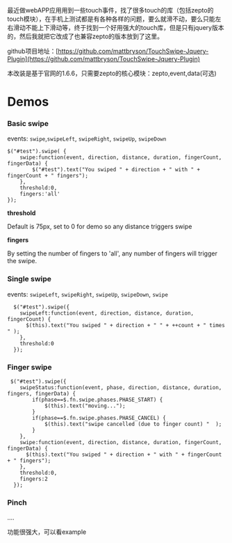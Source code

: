 最近做webAPP应用用到一些touch事件，找了很多touch的库（包括zepto的touch模块），在手机上测试都是有各种各样的问题，要么就滑不动，要么只能左右滑动不能上下滑动等，终于找到一个好用强大的touch库，但是只有jquery版本的，然后我就把它改成了也兼容zepto的版本放到了这里。

github项目地址：[https://github.com/mattbryson/TouchSwipe-Jquery-Plugin](https://github.com/mattbryson/TouchSwipe-Jquery-Plugin)

本改装是基于官网的1.6.6，只需要zepto的核心模块：zepto,event,data(可选)


# Demos #

### Basic swipe ###

events: `swipe`,`swipeLeft`, `swipeRight`, `swipeUp`, `swipeDown`

	$("#test").swipe( {
		swipe:function(event, direction, distance, duration, fingerCount, fingerData) {
			$("#test").text("You swiped " + direction + " with " + fingerCount + " fingers");
		},
		threshold:0,
		fingers:'all'
	});

**threshold**

Default is 75px, set to 0 for demo so any distance triggers swipe

**fingers**

By setting the number of fingers to 'all', any number of fingers will trigger the swipe.

### Single swipe ###

events: `swipeLeft`, `swipeRight`, `swipeUp`, `swipeDown`, `swipe`


      $("#test").swipe({
		swipeLeft:function(event, direction, distance, duration, fingerCount) {
          $(this).text("You swiped " + direction + " " + ++count + " times " );  
        },
        threshold:0
      });
   

### Finger swipe ###

	 $("#test").swipe({
		swipeStatus:function(event, phase, direction, distance, duration, fingers, fingerData) {
			if(phase==$.fn.swipe.phases.PHASE_START) {
          		$(this).text("moving...");
        	} 
        	if(phase==$.fn.swipe.phases.PHASE_CANCEL) {
          		$(this).text("swipe cancelled (due to finger count) "  );
        	}   
        },
        swipe:function(event, direction, distance, duration, fingerCount, fingerData) {
          $(this).text("You swiped " + direction + " with " + fingerCount + " fingers");
        },
        threshold:0,
        fingers:2
      });

### Pinch ###

....

功能很强大，可以看example








